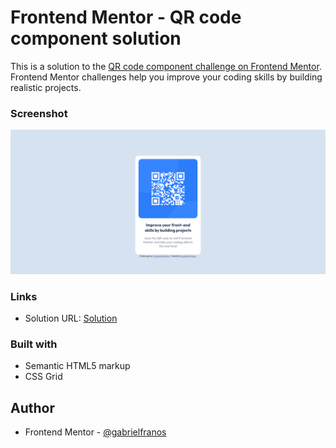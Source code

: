 # Frontend Mentor - QR code component solution

This is a solution to the [QR code component challenge on Frontend Mentor](https://www.frontendmentor.io/challenges/qr-code-component-iux_sIO_H). Frontend Mentor challenges help you improve your coding skills by building realistic projects. 

### Screenshot

![](./screenshot.png)

### Links

- Solution URL: [Solution](https://gabrielfranos.github.io/qr-code/)
### Built with

- Semantic HTML5 markup
- CSS Grid

## Author

- Frontend Mentor - [@gabrielfranos](https://www.frontendmentor.io/profile/yourusername)